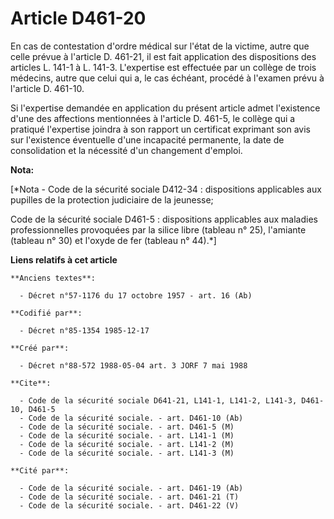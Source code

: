 # Article D461-20

En cas de contestation d'ordre médical sur l'état de la victime, autre que celle prévue à l'article D. 461-21, il est fait
application des dispositions des articles L. 141-1 à L. 141-3. L'expertise est effectuée par un collège de trois médecins,
autre que celui qui a, le cas échéant, procédé à l'examen prévu à l'article D. 461-10.

Si l'expertise demandée en application du présent article admet l'existence d'une des affections mentionnées à l'article D.
461-5, le collège qui a pratiqué l'expertise joindra à son rapport un certificat exprimant son avis sur l'existence
éventuelle d'une incapacité permanente, la date de consolidation et la nécessité d'un changement d'emploi.

**Nota:**

[*Nota - Code de la sécurité sociale D412-34 : dispositions applicables aux pupilles de la protection judiciaire de la
jeunesse;

Code de la sécurité sociale D461-5 : dispositions applicables aux maladies professionnelles provoquées par la silice libre
(tableau n° 25), l'amiante (tableau n° 30) et l'oxyde de fer (tableau n° 44).*]

**Liens relatifs à cet article**

	**Anciens textes**:

	  - Décret n°57-1176 du 17 octobre 1957 - art. 16 (Ab)

	**Codifié par**:

	  - Décret n°85-1354 1985-12-17

	**Créé par**:

	  - Décret n°88-572 1988-05-04 art. 3 JORF 7 mai 1988

	**Cite**:

	  - Code de la sécurité sociale D641-21, L141-1, L141-2, L141-3, D461-10, D461-5
	  - Code de la sécurité sociale. - art. D461-10 (Ab)
	  - Code de la sécurité sociale. - art. D461-5 (M)
	  - Code de la sécurité sociale. - art. L141-1 (M)
	  - Code de la sécurité sociale. - art. L141-2 (M)
	  - Code de la sécurité sociale. - art. L141-3 (M)

	**Cité par**:

	  - Code de la sécurité sociale. - art. D461-19 (Ab)
	  - Code de la sécurité sociale. - art. D461-21 (T)
	  - Code de la sécurité sociale. - art. D461-22 (V)
